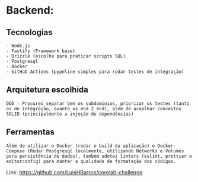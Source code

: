 # Backend:

## Tecnologias

    - Node.js
    - Fastify (Framework base)
    - Drizzle (escolha para praticar scripts SQL)
    - Postgresql
    - Docker
    - GitHub Actions (pypeline simples para rodar testes de integração)

## Arquitetura escolhida

    DDD - Procurei separar bem os subdominios, priorizar os testes (tanto os de integração, quanto os end 2 end), além de acoplhar conceitos SOLID (principalmente a injeção de dependências)

## Ferramentas

    Além de utilizar o Docker (rodar o build da aplicação) e Docker-Compose (Rodar Postgresql localmente, utilizando Networks e Volumes para persistência de dados), também adotei linters (eslint, prettier e editorconfig) para manter a qualidade de formatação dos códigos.


Link: https://github.com/LuisHBarros/corelab-challenge